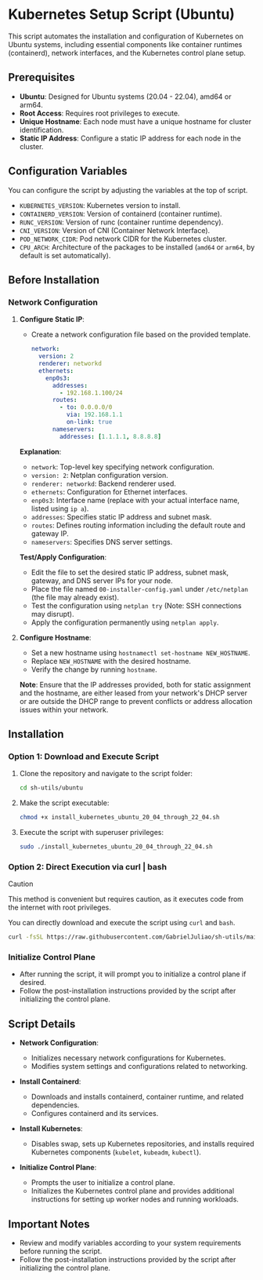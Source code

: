 # Kubernetes Setup Script (Ubuntu)

This script automates the installation and configuration of Kubernetes on Ubuntu systems, including essential components like container runtimes (containerd), network interfaces, and the Kubernetes control plane setup.

## Prerequisites

- **Ubuntu**: Designed for Ubuntu systems (20.04 - 22.04), amd64 or arm64.
- **Root Access**: Requires root privileges to execute.
- **Unique Hostname**: Each node must have a unique hostname for cluster identification.
- **Static IP Address**: Configure a static IP address for each node in the cluster.

## Configuration Variables

You can configure the script by adjusting the variables at the top of script.

- `KUBERNETES_VERSION`: Kubernetes version to install.
- `CONTAINERD_VERSION`: Version of containerd (container runtime).
- `RUNC_VERSION`: Version of runc (container runtime dependency).
- `CNI_VERSION`: Version of CNI (Container Network Interface).
- `POD_NETWORK_CIDR`: Pod network CIDR for the Kubernetes cluster.
- `CPU_ARCH`: Architecture of the packages to be installed (`amd64` or `arm64`, by default is set automatically).

## Before Installation

### Network Configuration

1. **Configure Static IP**:
    - Create a network configuration file based on the provided template.

      ```yaml
      network:
        version: 2
        renderer: networkd
        ethernets:
          enp0s3:
            addresses:
              - 192.168.1.100/24
            routes:
              - to: 0.0.0.0/0
                via: 192.168.1.1
                on-link: true
            nameservers:
              addresses: [1.1.1.1, 8.8.8.8]
      ```

   **Explanation**:
    - `network`: Top-level key specifying network configuration.
    - `version: 2`: Netplan configuration version.
    - `renderer: networkd`: Backend renderer used.
    - `ethernets`: Configuration for Ethernet interfaces.
    - `enp0s3`: Interface name (replace with your actual interface name, listed using `ip a`).
    - `addresses`: Specifies static IP address and subnet mask.
    - `routes`: Defines routing information including the default route and gateway IP.
    - `nameservers`: Specifies DNS server settings.

   **Test/Apply Configuration**:
    - Edit the file to set the desired static IP address, subnet mask, gateway, and DNS server IPs for your node.
    - Place the file named `00-installer-config.yaml` under `/etc/netplan` (the file may already exist).
    - Test the configuration using `netplan try` (Note: SSH connections may disrupt).
    - Apply the configuration permanently using `netplan apply`.

2. **Configure Hostname**:
    - Set a new hostname using `hostnamectl set-hostname NEW_HOSTNAME`.
    - Replace `NEW_HOSTNAME` with the desired hostname.
    - Verify the change by running `hostname`.

   **Note**: Ensure that the IP addresses provided, both for static assignment and the hostname, are either leased from your network's DHCP server or are outside the DHCP range to prevent conflicts or address allocation issues within your network.

## Installation

### Option 1: Download and Execute Script

1. Clone the repository and navigate to the script folder:

   ```bash
   cd sh-utils/ubuntu
   ```

2. Make the script executable:

   ```bash
   chmod +x install_kubernetes_ubuntu_20_04_through_22_04.sh
   ```

3. Execute the script with superuser privileges:

   ```bash
   sudo ./install_kubernetes_ubuntu_20_04_through_22_04.sh
   ```

### Option 2: Direct Execution via curl | bash

> [!CAUTION]
> This method is convenient but requires caution, as it executes code from the internet with root privileges.

You can directly download and execute the script using `curl` and `bash`.

```bash
curl -fsSL https://raw.githubusercontent.com/GabrielJuliao/sh-utils/main/ubuntu/install_kubernetes_ubuntu_20_04_through_22_04.sh | sudo bash -s --
```

### Initialize Control Plane

- After running the script, it will prompt you to initialize a control plane if desired.
- Follow the post-installation instructions provided by the script after initializing the control plane.

## Script Details

- **Network Configuration**:
    - Initializes necessary network configurations for Kubernetes.
    - Modifies system settings and configurations related to networking.

- **Install Containerd**:
    - Downloads and installs containerd, container runtime, and related dependencies.
    - Configures containerd and its services.

- **Install Kubernetes**:
    - Disables swap, sets up Kubernetes repositories, and installs required Kubernetes components (`kubelet`, `kubeadm`, `kubectl`).

- **Initialize Control Plane**:
    - Prompts the user to initialize a control plane.
    - Initializes the Kubernetes control plane and provides additional instructions for setting up worker nodes and running workloads.

## Important Notes

- Review and modify variables according to your system requirements before running the script.
- Follow the post-installation instructions provided by the script after initializing the control plane.

